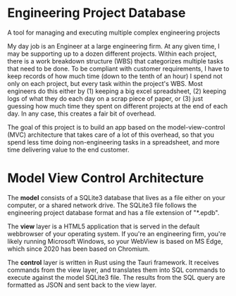 # Engineering Project Database
A tool for managing and executing multiple complex engineering projects

My day job is an Engineer at a large engineering firm. At any given time, I may be supporting up to a dozen different projects. Within each project, there is a work breakdown structure (WBS) that categorizes multiple tasks that need to be done. To be compliant with customer requirements, I have to keep records of how much time (down to the tenth of an hour) I spend not only on each project, but every task within the project's WBS. Most engineers do this either by (1) keeping a big excel spreadsheet, (2) keeping logs of what they do each day on a scrap piece of paper, or (3) just guessing how much time they spent on different projects at the end of each day. In any case, this creates a fair bit of overhead.

The goal of this project is to build an app based on the model-view-control (MVC) architecture that takes care of a lot of this overhead, so that you spend less time doing non-engineering tasks in a spreadsheet, and more time delivering value to the end customer. 

# Model View Control Architecture

The **model** consists of a SQLite3 database that lives as a file either on your computer, or a shared network drive. The SQLite3 file follows the engineering project database format and has a file extension of "*.epdb". 

The **view** layer is a HTML5 application that is served in the default webbrowser of your operating system. If you're an engineering firm, you're likely running Microsoft Windows, so your WebView is based on MS Edge, which since 2020 has been based on Chromium.

The **control** layer is written in Rust using the Tauri framework. It receives commands from the view layer, and translates them into SQL commands to execute against the model SQLite3 file. The results from the SQL query are formatted as JSON and sent back to the view layer.
